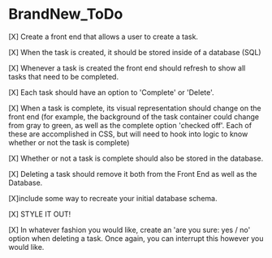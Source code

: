 # BrandNew_ToDo



[X]  Create a front end that allows a user to create a task.

[X] When the task is created, it should be stored inside of a
      database (SQL)

[X]  Whenever a task is created the front end should refresh to show
    all tasks that need to be completed.

[X]  Each task should have an option to 'Complete' or 'Delete'.

[X]    When a task is complete, its visual representation should change on the front end (for example, the background of the task container could change from gray to green, as well as the complete option 'checked off'. Each of these are accomplished in CSS, but will need to hook into logic to know whether or not the task is complete)

[X] Whether or not a task is complete should also be stored in the
   database.

[X] Deleting a task should remove it both from the Front End as well as the Database.

[X]include some way to recreate your initial database schema.

[X] STYLE IT OUT!

[X] In whatever fashion you would like, create an 'are you sure: yes / no' option when deleting a task. Once again, you can interrupt this however you would like.
